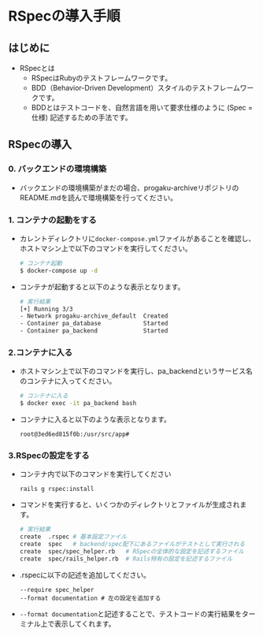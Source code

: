 # RSpecの導入手順
## はじめに
- RSpecとは
  - RSpecはRubyのテストフレームワークです。
  - BDD（Behavior-Driven Development）スタイルのテストフレームワークです。
  -  BDDとはテストコードを、自然言語を用いて要求仕様のように (Spec = 仕様) 記述するための手法です。

## RSpecの導入
### 0. バックエンドの環境構築
- バックエンドの環境構築がまだの場合、progaku-archiveリポジトリのREADME.mdを読んで環境構築を行ってください。
### 1. コンテナの起動をする
- カレントディレクトリに`docker-compose.yml`ファイルがあることを確認し、ホストマシン上で以下のコマンドを実行してください。
  ```bash
  # コンテナ起動
  $ docker-compose up -d
  ```
- コンテナが起動すると以下のような表示となります。
  ```bash
  # 実行結果
  [+] Running 3/3
  - Network progaku-archive_default  Created                                                               0.0s 
  - Container pa_database            Started                                                               0.5s 
  - Container pa_backend             Started                                                               1.1s 
  ```
### 2.コンテナに入る
- ホストマシン上で以下のコマンドを実行し、pa_backendというサービス名のコンテナに入ってください。
  ```bash
  # コンテナに入る
  $ docker exec -it pa_backend bash
  ```
- コンテナに入ると以下のような表示となります。
  ```
  root@3ed6ed815f0b:/usr/src/app#
  ```
### 3.RSpecの設定をする
- コンテナ内で以下のコマンドを実行してください
  ```
  rails g rspec:install
  ```
- コマンドを実行すると、いくつかのディレクトリとファイルが生成されます。
  ```bash
  # 実行結果
  create  .rspec # 基本設定ファイル
  create  spec   # backend/spec配下にあるファイルがテストとして実行される
  create  spec/spec_helper.rb   # RSpecの全体的な設定を記述するファイル
  create  spec/rails_helper.rb  # Rails特有の設定を記述するファイル
  ```
- .rspecに以下の記述を追加してください。
  ```
  --require spec_helper
  --format documentation # 左の設定を追加する
  ```
- `--format documentation`と記述することで、テストコードの実行結果をターミナル上で表示してくれます。
